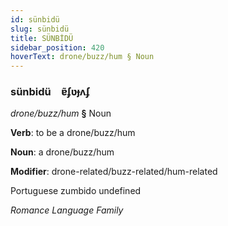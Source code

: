 ```yaml
---
id: sünbidü
slug: sünbidü
title: SÜNBİDÜ
sidebar_position: 420
hoverText: drone/buzz/hum § Noun
---
```


### sünbidü&emsp;<span kind="abugida">ɐ̃ʄʋɟʌʄ</span>

*drone/buzz/hum* **§** Noun

**Verb**: to be a drone/buzz/hum

**Noun**: a drone/buzz/hum

**Modifier**: drone-related/buzz-related/hum-related

Portuguese zumbido undefined

*Romance Language Family*